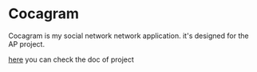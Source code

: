 # Cocagram
Cocagram is my social network network application.
it's designed for the AP project.

[here](https://docs.google.com/document/d/e/2PACX-1vSgNUJeg8ytpzNEy_u_VEGFJsT51EyiFL9OPlzkQ1B6Xw61Z1O3BmSodtM9v8g0Lc6yxoHAnDI1tPUG/pub) you can check the doc of project
